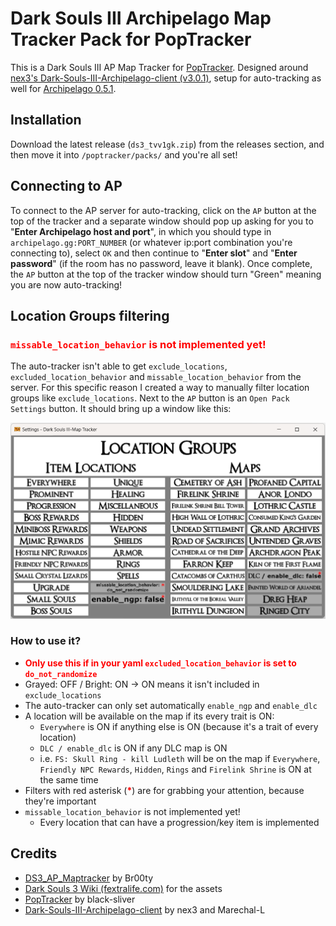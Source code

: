 # Dark Souls III Archipelago Map Tracker Pack for PopTracker

This is a Dark Souls III AP Map Tracker for [PopTracker](https://github.com/black-sliver/PopTracker). Designed around [nex3's Dark-Souls-III-Archipelago-client (v3.0.1)](https://github.com/nex3/Dark-Souls-III-Archipelago-client), setup for auto-tracking as well for [Archipelago 0.5.1](https://archipelago.gg/).

## Installation

Download the latest release (`ds3_tvv1gk.zip`) from the releases section, and then move it into `/poptracker/packs/` and you're all set!

## Connecting to AP

To connect to the AP server for auto-tracking, click on the `AP` button at the top of the tracker and a separate window should pop up asking for you to "__Enter Archipelago host and port__", in which you should type in `archipelago.gg:PORT_NUMBER` (or whatever ip:port combination you're connecting to), select `OK` and then continue to "__Enter slot__" and "__Enter password__" (if the room has no password, leave it blank). Once complete, the `AP` button at the top of the tracker window should turn "Green" meaning you are now auto-tracking!

## Location Groups filtering

### <span style="color:red">`missable_location_behavior` is not implemented yet!</span>

The auto-tracker isn't able to get `exclude_locations`, `excluded_location_behavior` and `missable_location_behavior` from the server. For this specific reason I created a way to manually filter location groups like `exclude_locations`. Next to the `AP` button is an `Open Pack Settings` button. It should bring up a window like this:

![Location Groups filter](images/filter.png)

### How to use it?

- **<span style="color:red">Only use this if in your yaml `excluded_location_behavior` is set to `do_not_randomize`</span>**
- Grayed: OFF / Bright: ON -> ON means it isn't included in `exclude_locations`
- The auto-tracker can only set automatically `enable_ngp` and `enable_dlc`
- A location will be available on the map if its every trait is ON:
    - `Everywhere` is ON if anything else is ON (because it's a trait of every location)
    - `DLC / enable_dlc` is ON if any DLC map is ON
    - i.e. `FS: Skull Ring - kill Ludleth` will be on the map if `Everywhere`, `Friendly NPC Rewards`, `Hidden`, `Rings` and `Firelink Shrine` is ON at the same time
- Filters with red asterisk (**<span style="color:red">*</span>**) are for grabbing your attention, because they're important
- `missable_location_behavior` is not implemented yet!
    - Every location that can have a progression/key item is implemented

## Credits
- [DS3_AP_Maptracker](https://github.com/Br00ty/DS3_AP_Maptracker) by Br00ty
- [Dark Souls 3 Wiki (fextralife.com)](https://darksouls3.wiki.fextralife.com/Dark+Souls+3+Wiki) for the assets
- [PopTracker](https://github.com/black-sliver/PopTracker) by black-sliver
- [Dark-Souls-III-Archipelago-client](https://github.com/nex3/Dark-Souls-III-Archipelago-client) by nex3 and Marechal-L
